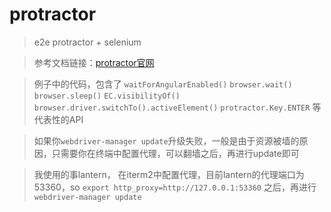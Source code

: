 # protractor
> e2e protractor + selenium

> 参考文档链接：[protractor官网](http://www.protractortest.org/#/tutorial)

> 例子中的代码，包含了 `waitForAngularEnabled()` `browser.wait()`　`browser.sleep()` `EC.visibilityOf()` `browser.driver.switchTo().activeElement()` `protractor.Key.ENTER` 等代表性的API

> 如果你`webdriver-manager update`升级失败，一般是由于资源被墙的原因，只需要你在终端中配置代理，可以翻墙之后，再进行update即可

> 我使用的事lantern， 在iterm2中配置代理，目前lantern的代理端口为53360，so
 `export http_proxy=http://127.0.0.1:53360` 之后，再进行`webdriver-manager update`